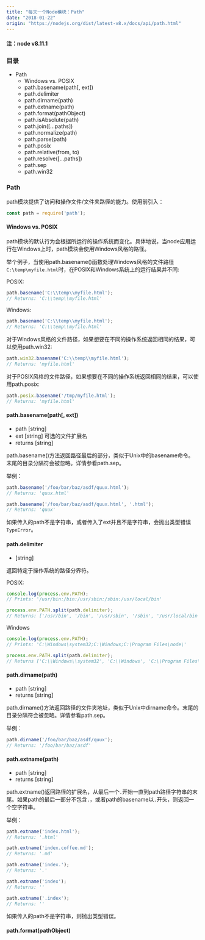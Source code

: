 ```yaml
---
title: "每天一个Node模块：Path"
date: "2018-01-22"
origin: "https://nodejs.org/dist/latest-v8.x/docs/api/path.html"
---
```


#### 注：node v8.11.1

### 目录
- Path
  - Windows vs. POSIX
  - path.basename(path[, ext])
  - path.delimiter
  - path.dirname(path)
  - path.extname(path)
  - path.format(pathObject)
  - path.isAbsolute(path)
  - path.join([...paths])
  - path.normalize(path)
  - path.parse(path)
  - path.posix
  - path.relative(from, to)
  - path.resolve([...paths])
  - path.sep
  - path.win32

### Path

path模块提供了访问和操作文件/文件夹路径的能力。使用前引入：

```javascript
const path = require('path');
```

#### Windows vs. POSIX

path模块的默认行为会根据所运行的操作系统而变化。具体地说，当node应用运行在Windows上时，path模块会使用Windows风格的路径。

举个例子，当使用path.basename()函数处理Windows风格的文件路径`C:\temp\myfile.html`时，在POSIX和Windows系统上的运行结果并不同:

POSIX:
```javascript
path.basename('C:\\temp\\myfile.html');
// Returns: 'C:\\temp\\myfile.html'
```

Windows:
```javascript
path.basename('C:\\temp\\myfile.html');
// Returns: 'C:\\temp\\myfile.html'
```

对于Windows风格的文件路径，如果想要在不同的操作系统返回相同的结果，可以使用path.win32:

```javascript
path.win32.basename('C:\\temp\\myfile.html');
// Returns: 'myfile.html'
```


对于POSIX风格的文件路径，如果想要在不同的操作系统返回相同的结果，可以使用path.posix:

```javascript
path.posix.basename('/tmp/myfile.html');
// Returns: 'myfile.html'
```

#### path.basename(path[, ext])

- path [string]
- ext [string] 可选的文件扩展名
- returns [string]

path.basename()方法返回路径最后的部分，类似于Unix中的basename命令。末尾的目录分隔符会被忽略。详情参看path.sep。

举例：

```javascript
path.basename('/foo/bar/baz/asdf/quux.html');
// Returns: 'quux.html'

path.basename('/foo/bar/baz/asdf/quux.html', '.html');
// Returns: 'quux'
```

如果传入的path不是字符串，或者传入了ext并且不是字符串，会抛出类型错误`TypeError`。

#### path.delimiter

- [string]

返回特定于操作系统的路径分界符。

POSIX:
```javascript
console.log(process.env.PATH);
// Prints: '/usr/bin:/bin:/usr/sbin:/sbin:/usr/local/bin'

process.env.PATH.split(path.delimiter);
// Returns: ['/usr/bin', '/bin', '/usr/sbin', '/sbin', '/usr/local/bin']
```

Windows
```javascript
console.log(process.env.PATH);
// Prints: 'C:\Windows\system32;C:\Windows;C:\Program Files\node\'

process.env.PATH.split(path.delimiter);
// Returns ['C:\\Windows\\system32', 'C:\\Windows', 'C:\\Program Files\\node\\']
```

#### path.dirname(path)

- path [string]
- returns [string]

path.dirname()方法返回路径的文件夹地址，类似于Unix中dirname命令。末尾的目录分隔符会被忽略。详情参看path.sep。

举例：
```javascript
path.dirname('/foo/bar/baz/asdf/quux');
// Returns: '/foo/bar/baz/asdf'
```

#### path.extname(path)

- path [string]
- returns [string]

path.extname()返回路径的扩展名，从最后一个`.`开始一直到path路径字符串的末尾。如果path的最后一部分不包含`.`，或者path的basename以`.`开头，则返回一个空字符串。

举例：
```javascript
path.extname('index.html');
// Returns: '.html'

path.extname('index.coffee.md');
// Returns: '.md'

path.extname('index.');
// Returns: '.'

path.extname('index');
// Returns: ''

path.extname('.index');
// Returns: ''
```

如果传入的path不是字符串，则抛出类型错误。

#### path.format(pathObject)

